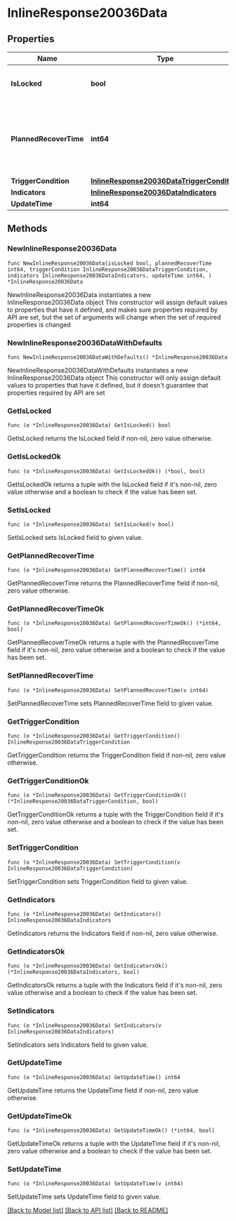 # InlineResponse20036Data

## Properties

Name | Type | Description | Notes
------------ | ------------- | ------------- | -------------
**IsLocked** | **bool** | API trading function is locked or not | 
**PlannedRecoverTime** | **int64** | If API trading function is locked, this is the planned recover time | 
**TriggerCondition** | [**InlineResponse20036DataTriggerCondition**](InlineResponse20036DataTriggerCondition.md) |  | 
**Indicators** | [**InlineResponse20036DataIndicators**](InlineResponse20036DataIndicators.md) |  | 
**UpdateTime** | **int64** |  | 

## Methods

### NewInlineResponse20036Data

`func NewInlineResponse20036Data(isLocked bool, plannedRecoverTime int64, triggerCondition InlineResponse20036DataTriggerCondition, indicators InlineResponse20036DataIndicators, updateTime int64, ) *InlineResponse20036Data`

NewInlineResponse20036Data instantiates a new InlineResponse20036Data object
This constructor will assign default values to properties that have it defined,
and makes sure properties required by API are set, but the set of arguments
will change when the set of required properties is changed

### NewInlineResponse20036DataWithDefaults

`func NewInlineResponse20036DataWithDefaults() *InlineResponse20036Data`

NewInlineResponse20036DataWithDefaults instantiates a new InlineResponse20036Data object
This constructor will only assign default values to properties that have it defined,
but it doesn't guarantee that properties required by API are set

### GetIsLocked

`func (o *InlineResponse20036Data) GetIsLocked() bool`

GetIsLocked returns the IsLocked field if non-nil, zero value otherwise.

### GetIsLockedOk

`func (o *InlineResponse20036Data) GetIsLockedOk() (*bool, bool)`

GetIsLockedOk returns a tuple with the IsLocked field if it's non-nil, zero value otherwise
and a boolean to check if the value has been set.

### SetIsLocked

`func (o *InlineResponse20036Data) SetIsLocked(v bool)`

SetIsLocked sets IsLocked field to given value.


### GetPlannedRecoverTime

`func (o *InlineResponse20036Data) GetPlannedRecoverTime() int64`

GetPlannedRecoverTime returns the PlannedRecoverTime field if non-nil, zero value otherwise.

### GetPlannedRecoverTimeOk

`func (o *InlineResponse20036Data) GetPlannedRecoverTimeOk() (*int64, bool)`

GetPlannedRecoverTimeOk returns a tuple with the PlannedRecoverTime field if it's non-nil, zero value otherwise
and a boolean to check if the value has been set.

### SetPlannedRecoverTime

`func (o *InlineResponse20036Data) SetPlannedRecoverTime(v int64)`

SetPlannedRecoverTime sets PlannedRecoverTime field to given value.


### GetTriggerCondition

`func (o *InlineResponse20036Data) GetTriggerCondition() InlineResponse20036DataTriggerCondition`

GetTriggerCondition returns the TriggerCondition field if non-nil, zero value otherwise.

### GetTriggerConditionOk

`func (o *InlineResponse20036Data) GetTriggerConditionOk() (*InlineResponse20036DataTriggerCondition, bool)`

GetTriggerConditionOk returns a tuple with the TriggerCondition field if it's non-nil, zero value otherwise
and a boolean to check if the value has been set.

### SetTriggerCondition

`func (o *InlineResponse20036Data) SetTriggerCondition(v InlineResponse20036DataTriggerCondition)`

SetTriggerCondition sets TriggerCondition field to given value.


### GetIndicators

`func (o *InlineResponse20036Data) GetIndicators() InlineResponse20036DataIndicators`

GetIndicators returns the Indicators field if non-nil, zero value otherwise.

### GetIndicatorsOk

`func (o *InlineResponse20036Data) GetIndicatorsOk() (*InlineResponse20036DataIndicators, bool)`

GetIndicatorsOk returns a tuple with the Indicators field if it's non-nil, zero value otherwise
and a boolean to check if the value has been set.

### SetIndicators

`func (o *InlineResponse20036Data) SetIndicators(v InlineResponse20036DataIndicators)`

SetIndicators sets Indicators field to given value.


### GetUpdateTime

`func (o *InlineResponse20036Data) GetUpdateTime() int64`

GetUpdateTime returns the UpdateTime field if non-nil, zero value otherwise.

### GetUpdateTimeOk

`func (o *InlineResponse20036Data) GetUpdateTimeOk() (*int64, bool)`

GetUpdateTimeOk returns a tuple with the UpdateTime field if it's non-nil, zero value otherwise
and a boolean to check if the value has been set.

### SetUpdateTime

`func (o *InlineResponse20036Data) SetUpdateTime(v int64)`

SetUpdateTime sets UpdateTime field to given value.



[[Back to Model list]](../README.md#documentation-for-models) [[Back to API list]](../README.md#documentation-for-api-endpoints) [[Back to README]](../README.md)



